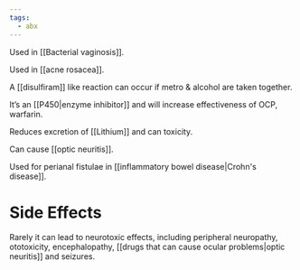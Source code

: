 ```yaml
---
tags:
  - abx
---
```

Used in [[Bacterial vaginosis]].

Used in [[acne rosacea]].

A [[disulfiram]] like reaction can occur if metro & alcohol are taken together.

It’s an [[P450|enzyme inhibitor]] and will increase effectiveness of OCP, warfarin.

Reduces excretion of [[Lithium]] and can toxicity.

Can cause [[optic neuritis]].

Used for perianal fistulae in [[inflammatory bowel disease|Crohn's disease]]. 

# Side Effects
Rarely it can lead to neurotoxic effects, including peripheral neuropathy, ototoxicity, encephalopathy, [[drugs that can cause ocular problems|optic neuritis]] and seizures.